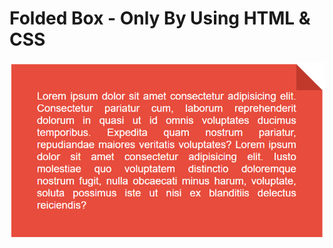 # Folded Box - Only By Using HTML & CSS
![resultado](https://raw.githubusercontent.com/jeihcio/Folded-Box/master/resultado.png)
